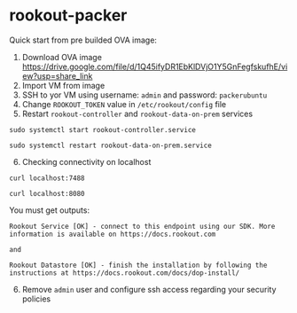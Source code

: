 # rookout-packer

Quick start from pre builded OVA image:

1. Download OVA image https://drive.google.com/file/d/1Q45ifyDR1EbKlDVjO1Y5GnFegfskufhE/view?usp=share_link
2. Import VM from image
3. SSH to yor VM using username: `admin` and password: `packerubuntu`
4. Change `ROOKOUT_TOKEN` value in `/etc/rookout/config` file
5. Restart `rookout-controller` and `rookout-data-on-prem` services
```
sudo systemctl start rookout-controller.service

sudo systemctl restart rookout-data-on-prem.service
```
6. Checking connectivity on localhost
```
curl localhost:7488

curl localhost:8080
```
You must get outputs:
```
Rookout Service [OK] - connect to this endpoint using our SDK. More information is available on https://docs.rookout.com

and

Rookout Datastore [OK] - finish the installation by following the instructions at https://docs.rookout.com/docs/dop-install/
```
6. Remove `admin` user and configure ssh access regarding your security policies 